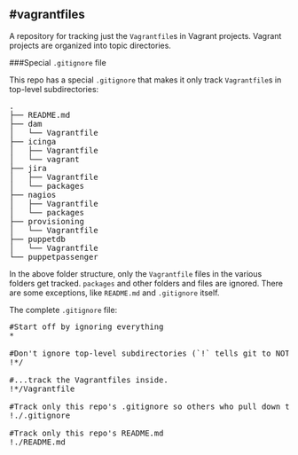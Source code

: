 #vagrantfiles
------------ 

A repository for tracking just the `Vagrantfile`s in Vagrant projects. Vagrant projects are organized into topic directories.

###Special `.gitignore` file

This repo has a special `.gitignore` that makes it only track `Vagrantfile`s in top-level subdirectories:

<pre>
.
├── README.md
├── dam
│   └── Vagrantfile
├── icinga
│   ├── Vagrantfile
│   └── vagrant
├── jira
│   ├── Vagrantfile
│   └── packages
├── nagios
│   ├── Vagrantfile
│   └── packages
├── provisioning
│   └── Vagrantfile
├── puppetdb
│   └── Vagrantfile
└── puppetpassenger
</pre>

In the above folder structure, only the `Vagrantfile` files in the various folders get tracked. `packages` and other folders and files are ignored. There are some exceptions, like `README.md` and `.gitignore` itself.

The complete `.gitignore` file:

<pre>
#Start off by ignoring everything
*
 
#Don't ignore top-level subdirectories (`!` tells git to NOT ignore things that match the pattern after the `!`); we need git to be able to look inside of them so it can....
!*/
 
#...track the Vagrantfiles inside.
!*/Vagrantfile

#Track only this repo's .gitignore so others who pull down the repo won't have to create it manually.
!./.gitignore

#Track only this repo's README.md
!./README.md
</pre>